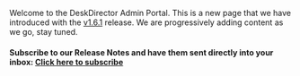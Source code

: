 Welcome to the DeskDirector Admin Portal. This is a new page that we have introduced with the [v1.6.1](/release-notes/admin/v1.6.1) release. We are progressively adding content as we go, stay tuned.

#### Subscribe to our Release Notes and have them sent directly into your inbox: [Click here to subscribe](https://share.hsforms.com/16JksqaETTxW5iY8FnZSUvQ972r)

  
